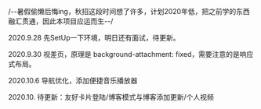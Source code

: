 /--暑假偷懒后悔ing，秋招这段时间想了许多，计划2020年低，把之前学的东西融汇贯通，因此本项目应运而生--/


2020.9.28
  先SetUp一下环境，明日还有面试，待更新。
  
  
2020.9.30
  视差页，原理是 background-attachment: fixed，需要注意的是响应式布局。
  
2020.10.6
  导航优化，添加便捷音乐播放器

2020.10. 待更新：友好卡片登陆/博客模式与博客添加更新/个人视频
